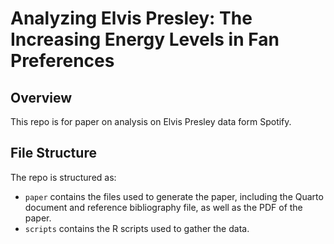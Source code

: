 # Analyzing Elvis Presley: The Increasing Energy Levels in Fan Preferences

## Overview

This repo is for paper on analysis on Elvis Presley data form Spotify.

## File Structure

The repo is structured as:

-   `paper` contains the files used to generate the paper, including the Quarto document and reference bibliography file, as well as the PDF of the paper. 
-   `scripts` contains the R scripts used to gather the data.